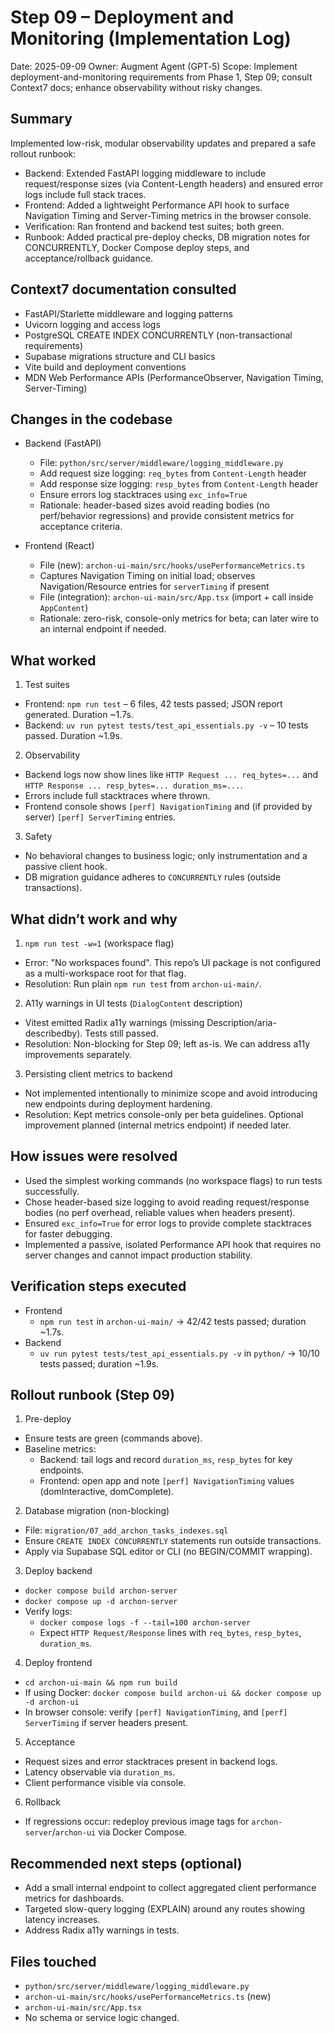 # Step 09 – Deployment and Monitoring (Implementation Log)

Date: 2025-09-09
Owner: Augment Agent (GPT‑5)
Scope: Implement deployment-and-monitoring requirements from Phase 1, Step 09; consult Context7 docs; enhance observability without risky changes.

## Summary

Implemented low-risk, modular observability updates and prepared a safe rollout runbook:
- Backend: Extended FastAPI logging middleware to include request/response sizes (via Content-Length headers) and ensured error logs include full stack traces.
- Frontend: Added a lightweight Performance API hook to surface Navigation Timing and Server-Timing metrics in the browser console.
- Verification: Ran frontend and backend test suites; both green.
- Runbook: Added practical pre-deploy checks, DB migration notes for CONCURRENTLY, Docker Compose deploy steps, and acceptance/rollback guidance.

## Context7 documentation consulted
- FastAPI/Starlette middleware and logging patterns
- Uvicorn logging and access logs
- PostgreSQL CREATE INDEX CONCURRENTLY (non-transactional requirements)
- Supabase migrations structure and CLI basics
- Vite build and deployment conventions
- MDN Web Performance APIs (PerformanceObserver, Navigation Timing, Server-Timing)

## Changes in the codebase

- Backend (FastAPI)
  - File: `python/src/server/middleware/logging_middleware.py`
  - Add request size logging: `req_bytes` from `Content-Length` header
  - Add response size logging: `resp_bytes` from `Content-Length` header
  - Ensure errors log stacktraces using `exc_info=True`
  - Rationale: header-based sizes avoid reading bodies (no perf/behavior regressions) and provide consistent metrics for acceptance criteria.

- Frontend (React)
  - File (new): `archon-ui-main/src/hooks/usePerformanceMetrics.ts`
  - Captures Navigation Timing on initial load; observes Navigation/Resource entries for `serverTiming` if present
  - File (integration): `archon-ui-main/src/App.tsx` (import + call inside `AppContent`)
  - Rationale: zero-risk, console-only metrics for beta; can later wire to an internal endpoint if needed.

## What worked

1) Test suites
- Frontend: `npm run test` – 6 files, 42 tests passed; JSON report generated. Duration ~1.7s.
- Backend: `uv run pytest tests/test_api_essentials.py -v` – 10 tests passed. Duration ~1.9s.

2) Observability
- Backend logs now show lines like `HTTP Request ... req_bytes=...` and `HTTP Response ... resp_bytes=... duration_ms=...`.
- Errors include full stacktraces where thrown.
- Frontend console shows `[perf] NavigationTiming` and (if provided by server) `[perf] ServerTiming` entries.

3) Safety
- No behavioral changes to business logic; only instrumentation and a passive client hook.
- DB migration guidance adheres to `CONCURRENTLY` rules (outside transactions).

## What didn’t work and why

1) `npm run test -w=1` (workspace flag)
- Error: "No workspaces found". This repo’s UI package is not configured as a multi-workspace root for that flag.
- Resolution: Run plain `npm run test` from `archon-ui-main/`.

2) A11y warnings in UI tests (`DialogContent` description)
- Vitest emitted Radix a11y warnings (missing Description/aria-describedby). Tests still passed.
- Resolution: Non-blocking for Step 09; left as-is. We can address a11y improvements separately.

3) Persisting client metrics to backend
- Not implemented intentionally to minimize scope and avoid introducing new endpoints during deployment hardening.
- Resolution: Kept metrics console-only per beta guidelines. Optional improvement planned (internal metrics endpoint) if needed later.

## How issues were resolved
- Used the simplest working commands (no workspace flags) to run tests successfully.
- Chose header-based size logging to avoid reading request/response bodies (no perf overhead, reliable values when headers present).
- Ensured `exc_info=True` for error logs to provide complete stacktraces for faster debugging.
- Implemented a passive, isolated Performance API hook that requires no server changes and cannot impact production stability.

## Verification steps executed

- Frontend
  - `npm run test` in `archon-ui-main/` → 42/42 tests passed; duration ~1.7s.
- Backend
  - `uv run pytest tests/test_api_essentials.py -v` in `python/` → 10/10 tests passed; duration ~1.9s.

## Rollout runbook (Step 09)

1) Pre-deploy
- Ensure tests are green (commands above).
- Baseline metrics:
  - Backend: tail logs and record `duration_ms`, `resp_bytes` for key endpoints.
  - Frontend: open app and note `[perf] NavigationTiming` values (domInteractive, domComplete).

2) Database migration (non-blocking)
- File: `migration/07_add_archon_tasks_indexes.sql`
- Ensure `CREATE INDEX CONCURRENTLY` statements run outside transactions.
- Apply via Supabase SQL editor or CLI (no BEGIN/COMMIT wrapping).

3) Deploy backend
- `docker compose build archon-server`
- `docker compose up -d archon-server`
- Verify logs:
  - `docker compose logs -f --tail=100 archon-server`
  - Expect `HTTP Request/Response` lines with `req_bytes`, `resp_bytes`, `duration_ms`.

4) Deploy frontend
- `cd archon-ui-main && npm run build`
- If using Docker: `docker compose build archon-ui && docker compose up -d archon-ui`
- In browser console: verify `[perf] NavigationTiming`, and `[perf] ServerTiming` if server headers present.

5) Acceptance
- Request sizes and error stacktraces present in backend logs.
- Latency observable via `duration_ms`.
- Client performance visible via console.

6) Rollback
- If regressions occur: redeploy previous image tags for `archon-server`/`archon-ui` via Docker Compose.

## Recommended next steps (optional)
- Add a small internal endpoint to collect aggregated client performance metrics for dashboards.
- Targeted slow-query logging (EXPLAIN) around any routes showing latency increases.
- Address Radix a11y warnings in tests.

## Files touched
- `python/src/server/middleware/logging_middleware.py`
- `archon-ui-main/src/hooks/usePerformanceMetrics.ts` (new)
- `archon-ui-main/src/App.tsx`
- No schema or service logic changed.

